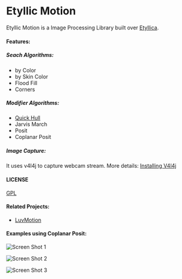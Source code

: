 Etyllic Motion
==============

Etyllic Motion is a Image Processing Library built over [Etyllica](https://github.com/yuripourre/etyllica/).

#### Features:

##### Seach Algorithms: 
- by Color
- by Skin Color
- Flood Fill
- Corners

##### Modifier Algorithms:
- [Quick Hull](https://github.com/yuripourre/etyllic-motion/wiki/Quick%20Hull)
- Jarvis March
- Posit
- Coplanar Posit

##### Image Capture: 

It uses v4l4j to capture webcam stream. More details: [Installing V4l4j](https://github.com/yuripourre/etyllic-motion/wiki/Installing-V4l4j)

#### LICENSE
[GPL](https://www.gnu.org/copyleft/gpl.html)

#### Related Projects:
- [LuvMotion](https://github.com/yuripourre/luvmotion/)


#### Examples using Coplanar Posit:


![Screen Shot 1](https://raw.github.com/yuripourre/etyllic-motion/master/screenshots/ss1.png)

![Screen Shot 2](https://raw.github.com/yuripourre/etyllic-motion/master/screenshots/ss2.png)

![Screen Shot 3](https://raw.github.com/yuripourre/etyllic-motion/master/screenshots/ss3.png)
